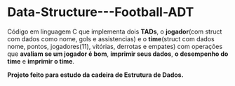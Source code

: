 # Data-Structure---Football-ADT

Código em linguagem C que implementa dois **TADs**, o **jogador**(com struct com dados como nome, gols e assistencias) e o **time**(struct com dados nome, pontos,
jogadores(11), vitórias, derrotas e empates) com operações que **avaliam se um jogador é bom**, **imprimir seus dados**, **o desempenho do time** e **imprimir o time**.

**Projeto feito para estudo da cadeira de Estrutura de Dados.**
